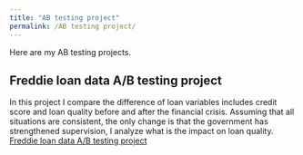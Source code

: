 ```yaml
---
title: "AB testing project"
permalink: /AB testing project/
---
```


Here are my AB testing projects.

## Freddie loan data A/B testing project
In this project I compare the difference of loan variables includes credit score and loan quality before and after the financial crisis. Assuming that all situations are consistent, the only change is that the government has strengthened supervision, I analyze what is the impact on loan quality.
[Freddie loan data A/B testing project](https://github.com/Xinyun-Zhu/Freddie-loan-data-A-B-testing-project)
